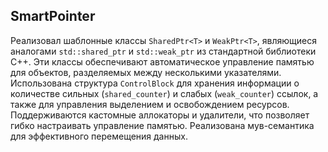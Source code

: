 ## SmartPointer

Реализовал шаблонные классы `SharedPtr<T>` и `WeakPtr<T>`, являющиеся аналогами `std::shared_ptr` и `std::weak_ptr` из стандартной библиотеки C++. Эти классы обеспечивают автоматическое управление памятью для объектов, разделяемых между несколькими указателями. Использована структура `ControlBlock` для хранения информации о количестве сильных (`shared_counter`) и слабых (`weak_counter`) ссылок, а также для управления выделением и освобождением ресурсов. Поддерживаются кастомные аллокаторы и удалители, что позволяет гибко настраивать управление памятью. Реализована мув-семантика для эффективного перемещения данных.
